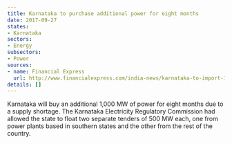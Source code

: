 ```yaml
---
title: Karnataka to purchase additional power for eight months
date: 2017-09-27
states:
- Karnataka
sectors:
- Energy
subsectors:
- Power
sources:
- name: Financial Express
  url: http://www.financialexpress.com/india-news/karnataka-to-import-1000-mw-power/860891/
details: []
---
```


Karnataka will buy an additional 1,000 MW of power for eight months due to a supply shortage. The Karnataka Electricity Regulatory Commission had allowed the state to float two separate tenders of 500 MW each, one from power plants based in southern states and the other from the rest of the country.
